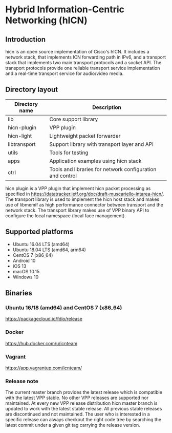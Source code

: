 # Hybrid Information-Centric Networking (hICN)

## Introduction

hicn is an open source implementation of Cisco's hICN. It includes a network stack, that implements
ICN forwarding path in IPv6, and a transport stack that implements two main transport protocols and
a socket API. The transport protocols provide one reliable transport service implementation and a
real-time transport service for audio/video media.

## Directory layout

| Directory name | Description                                               |
| -------------- | --------------------------------------------------------- |
| lib            | Core support library                                      |
| hicn-plugin    | VPP plugin                                                |
| hicn-light     | Lightweight packet forwarder                              |
| libtransport   | Support library with transport layer and API              |
| utils          | Tools for testing                                         |
| apps           | Application examples using hicn stack                     |
| ctrl           | Tools and libraries for network configuration and control |

hicn plugin is a VPP plugin that implement hicn packet processing as specified in
https://datatracker.ietf.org/doc/draft-muscariello-intarea-hicn/. The transport library is used to
implement the hicn host stack and makes use of libmemif as high performance connector between
transport and the network stack. The transport library makes use of VPP binary API to configure the
local namespace (local face management).

## Supported platforms

- Ubuntu 16.04 LTS (amd64)
- Ubuntu 18.04 LTS (amd64, arm64)
- CentOS 7 (x86_64)
- Android 10
- iOS 13
- macOS 10.15
- Windows 10

## Binaries

### Ubuntu 16/18 (amd64) and CentOS 7 (x86_64)

<https://packagecloud.io/fdio/release>

### Docker

<https://hub.docker.com/u/icnteam>

### Vagrant

<https://app.vagrantup.com/icnteam/>

### Release note

The current master branch provides the latest release which is compatible with the latest VPP stable.
No other VPP releases are supported nor maintained. At every new VPP release distribution hicn
master branch is updated to work with the latest stable release. All previous stable releases
are discontinued and not maintained. The user who is interested in a specific release can always
checkout the right code tree by searching the latest commit under a given git tag carrying the
release version.


